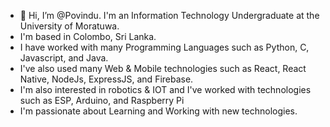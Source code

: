 - 👋 Hi, I’m @Povindu. I'm an Information Technology Undergraduate at the University of Moratuwa. 
- I'm based in Colombo, Sri Lanka.
- I have worked with many Programming Languages such as Python, C, Javascript, and Java.
- I've also used many Web & Mobile technologies such as React, React Native, NodeJs, ExpressJS, and Firebase.
- I'm also interested in robotics & IOT and I've worked with technologies such as ESP, Arduino, and Raspberry Pi
- I'm passionate about Learning and Working with new technologies.
